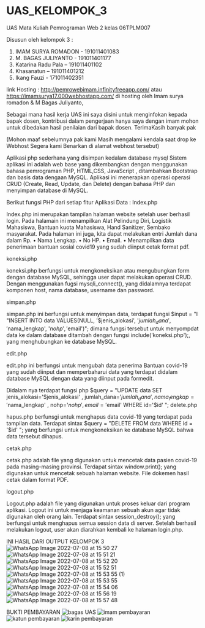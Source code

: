 # UAS_KELOMPOK_3
UAS Mata Kuliah Pemrograman Web 2 
kelas 06TPLM007

Disusun oleh kelompok 3 :

1. IMAM SURYA ROMADON - 191011401083
2. M. BAGAS JULIYANTO - 191011401177
3. Katarina Radu Pala – 191011401102
4. Khasanatun – 191011401212
5. Ikang Fauzi - 171011402351


link Hosting :	http://pemrowebimam.infinityfreeapp.com/ atau https://imamsurya17.000webhostapp.com/ di hosting oleh Imam surya romadon & M Bagas Juliyanto,

Sebagai mana hasil kerja UAS ini saya disini untuk menginfokan kepada bapak dosen, kontribusi dalam pengerjaan hanya saya dengan imam mohon untuk dibedakan hasil penilaian dari bapak dosen. 
TerimaKasih banyak pak

(Mohon maaf sebelumnya pak kami Masih mengalami kendala saat drop ke Webhost Segera kami Benarkan di alamat webhost tersebut)


Aplikasi php sederhana yang disimpan kedalam database mysql
Sistem aplikasi ini adalah web base yang dikembangkan dengan menggunakan bahasa pemrograman PHP, HTML,CSS, JavaScript , ditambahkan  Bootstrap dan basis data dengaan MySQL. 
Aplikasi ini menerapkan operasi operasi CRUD (Create, Read, Update, dan Delete) dengan bahasa PHP dan menyimpan database di MySQL.

Berikut fungsi PHP dari setiap fitur Aplikasi Data :
Index.php

Index.php ini merupakan tampilan halaman website setelah user berhasil login. Pada halamain ini menampilkan Alat Pelindung Diri, Logistik Mahasiswa, Bantuan kuota Mahasiswa, Hand Sanitizer, Sembako masyarakat. Pada halaman ini juga, kita dapat melakukan entri Jumlah dana dalam Rp.
• Nama Lengkap.
• No HP.
• Email.
• Menampilkan data penerimaan bantuan sosial covid19 yang sudah diinput cetak format pdf.

koneksi.php

koneksi.php berfungsi untuk mengkoneksikan atau mengubungkan form dengan database MySQL, 
sehingga user dapat melakukan operasi CRUD. Dengan menggunakan fugsi mysqli_connect(), yang didalamnya terdapat komponen host, nama database, username dan password.

simpan.php
 
simpan.php ini berfungsi untuk menyimpan data, terdapat fungsi $input = "I "INSERT INTO data VALUES(NULL, '$jenis_alokasi', '$jumlah_dana', '$nama_lengkap', '$nohp', '$email')"; dimana fungsi tersebut untuk menyompdat data ke dalam database ditambah dengan fungsi  include('koneksi.php');, yang menghubungkan ke database MySQL.

edit.php
 
edit.php ini berfungsi untuk mengubah data penerima Bantuan covid-19 yang sudah diinput dan memperbaharui data yang terdapat didalam database MySQL dengan data yang diinput pada formedit. 
 
Didalam nya terdapat fungsi php $query = "UPDATE data SET jenis_alokasi='$jenis_alokasi' , jumlah_dana='$jumlah_dana' , nama_lengkap='$nama_lengkap' , nohp='$nohp', email='$email' WHERE id='$id' ";
delete.php
 
hapus.php berfunsgi untuk menghapus data covid-19 yang terdapat pada tampilan data. Terdapat sintax $query = "DELETE FROM data WHERE id = '$id' "; yang berfungsi untuk mengkoneksikan ke database MySQL bahwa data tersebut dihapus.

cetak.php
 
cetak.php adalah file yang digunakan untuk mencetak data pasien covid-19 pada masing-masing provinsi. Terdapat sintax window.print(); yang digunakan untuk mencetak sebuah halaman website. File dokemen hasil cetak dalam format PDF.

logout.php
 
Logout.php adalah file yang digunakan untuk proses keluar dari program aplikasi. Logout ini untuk menjaga keamanan sebuah akun agar tidak digunakan oleh orang lain. Terdapat sintax session_destroy(); yang berfungsi untuk  menghapus semua session data di server. 
Setelah berhasil melakukan logout, user akan diarahkan kembali ke halaman login.php.


INI HASIL DARI OUTPUT KELOMPOK 3 
![WhatsApp Image 2022-07-08 at 15 50 27](https://user-images.githubusercontent.com/103942647/177962866-638981bf-37f2-4d03-9b4d-09ea40336b7f.jpeg)
![WhatsApp Image 2022-07-08 at 15 51 21](https://user-images.githubusercontent.com/103942647/177962877-21d79d69-219c-4197-a6e7-15cac5def4a9.jpeg)
![WhatsApp Image 2022-07-08 at 15 52 20](https://user-images.githubusercontent.com/103942647/177962881-0d29060a-8c57-45c8-8f23-581e6c4f0429.jpeg)
![WhatsApp Image 2022-07-08 at 15 52 51](https://user-images.githubusercontent.com/103942647/177962885-70ede979-eef9-4818-9c1c-3a1b0522a056.jpeg)
![WhatsApp Image 2022-07-08 at 15 53 55 (1)](https://user-images.githubusercontent.com/103942647/177962888-c24f33f0-1021-4fb0-9f20-7d1e53a4aa8d.jpeg)
![WhatsApp Image 2022-07-08 at 15 53 55](https://user-images.githubusercontent.com/103942647/177962892-921a6eb9-7f65-49fd-a454-50046f0627c5.jpeg)
![WhatsApp Image 2022-07-08 at 15 54 06](https://user-images.githubusercontent.com/103942647/177962897-96e6787e-301f-4a52-9a07-eceed891014d.jpeg)
![WhatsApp Image 2022-07-08 at 15 56 19](https://user-images.githubusercontent.com/103942647/177962902-33602be8-d395-46ef-8f9c-2d2daac0c794.jpeg)
![WhatsApp Image 2022-07-08 at 15 57 48](https://user-images.githubusercontent.com/103942647/177962909-520f1c89-9d79-43e0-8cc9-8bd9ce96465a.jpeg)



BUKTI PEMBAYARAN
![bagas UAS](https://user-images.githubusercontent.com/103942647/177918729-0391f005-4103-4983-9b2e-0658d15adb09.png)
![imam pembayaran](https://user-images.githubusercontent.com/103942647/177918734-5aa337fc-df72-4541-a394-e75241a75568.png)
![katun pembayaran](https://user-images.githubusercontent.com/103942647/177918724-13258909-25eb-468d-a97d-6217259c40b2.jpg)
![karin pembayaran](https://user-images.githubusercontent.com/103942647/177918736-4be47483-f8ec-4113-a079-843b480b5f6b.jpg)


